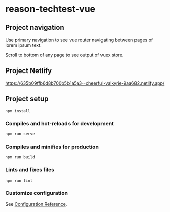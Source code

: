 # reason-techtest-vue

## Project navigation
<p>Use primary navigation to see vue router navigating between pages of lorem ipsum text.</p>
<p>Scroll to bottom of any page to see output of vuex store.</p>

## Project Netlify
https://635b09ffb6d8b700b5b1a5a3--cheerful-valkyrie-9aa682.netlify.app/


## Project setup
```
npm install
```

### Compiles and hot-reloads for development
```
npm run serve
```

### Compiles and minifies for production
```
npm run build
```

### Lints and fixes files
```
npm run lint
```

### Customize configuration
See [Configuration Reference](https://cli.vuejs.org/config/).
